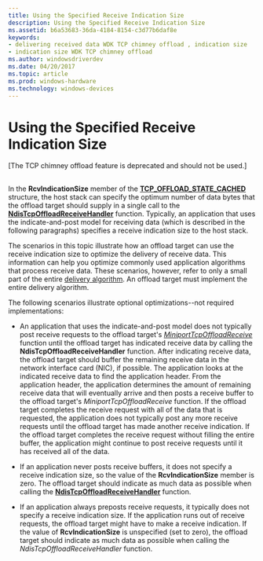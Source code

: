 ```yaml
---
title: Using the Specified Receive Indication Size
description: Using the Specified Receive Indication Size
ms.assetid: b6a53683-36da-4184-8154-c3d77b6daf8e
keywords:
- delivering received data WDK TCP chimney offload , indication size
- indication size WDK TCP chimney offload
ms.author: windowsdriverdev
ms.date: 04/20/2017
ms.topic: article
ms.prod: windows-hardware
ms.technology: windows-devices
---
```


# Using the Specified Receive Indication Size


\[The TCP chimney offload feature is deprecated and should not be used.\]

## <a href="" id="ddk-using-the-specified-receive-indication-size-ng"></a>


In the **RcvIndicationSize** member of the [**TCP\_OFFLOAD\_STATE\_CACHED**](https://msdn.microsoft.com/library/windows/hardware/ff570937) structure, the host stack can specify the optimum number of data bytes that the offload target should supply in a single call to the [**NdisTcpOffloadReceiveHandler**](https://msdn.microsoft.com/library/windows/hardware/ff564606) function. Typically, an application that uses the indicate-and-post model for receiving data (which is described in the following paragraphs) specifies a receive indication size to the host stack.

The scenarios in this topic illustrate how an offload target can use the receive indication size to optimize the delivery of receive data. This information can help you optimize commonly used application algorithms that process receive data. These scenarios, however, refer to only a small part of the entire [delivery algorithm](delivery-algorithm.md). An offload target must implement the entire delivery algorithm.

The following scenarios illustrate optional optimizations--not required implementations:

-   An application that uses the indicate-and-post model does not typically post receive requests to the offload target's [*MiniportTcpOffloadReceive*](https://msdn.microsoft.com/library/windows/hardware/ff559460) function until the offload target has indicated receive data by calling the **NdisTcpOffloadReceiveHandler** function. After indicating receive data, the offload target should buffer the remaining receive data in the network interface card (NIC), if possible. The application looks at the indicated receive data to find the application header. From the application header, the application determines the amount of remaining receive data that will eventually arrive and then posts a receive buffer to the offload target's *MiniportTcpOffloadReceive* function. If the offload target completes the receive request with all of the data that is requested, the application does not typically post any more receive requests until the offload target has made another receive indication. If the offload target completes the receive request without filling the entire buffer, the application might continue to post receive requests until it has received all of the data.

-   If an application never posts receive buffers, it does not specify a receive indication size, so the value of the **RcvIndicationSize** member is zero. The offload target should indicate as much data as possible when calling the [**NdisTcpOffloadReceiveHandler**](https://msdn.microsoft.com/library/windows/hardware/ff564606) function.

-   If an application always preposts receive requests, it typically does not specify a receive indication size. If the application runs out of receive requests, the offload target might have to make a receive indication. If the value of **RcvIndicationSize** is unspecified (set to zero), the offload target should indicate as much data as possible when calling the *NdisTcpOffloadReceiveHandler* function.

 

 





